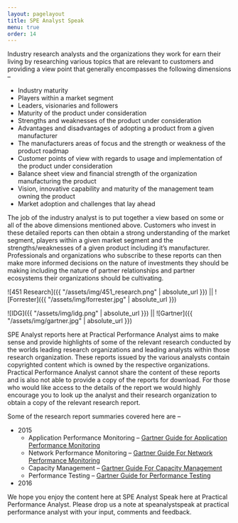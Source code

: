 ```yaml
---
layout: pagelayout
title: SPE Analyst Speak
menu: true
order: 14
---
```


Industry research analysts and the organizations they work for earn their living by researching various topics that are relevant to customers and providing a view point that generally encompasses the following dimensions &#8211;

  * Industry maturity
  * Players within a market segment
  * Leaders, visionaries and followers
  * Maturity of the product under consideration
  * Strengths and weaknesses of the product under consideration
  * Advantages and disadvantages of adopting a product from a given manufacturer
  * The manufacturers areas of focus and the strength or weakness of the product roadmap
  * Customer points of view with regards to usage and implementation of the product under consideration
  * Balance sheet view and financial strength of the organization manufacturing the product
  * Vision, innovative capability and maturity of the management team owning the product
  * Market adoption and challenges that lay ahead

The job of the industry analyst is to put together a view based on some or all of the above dimensions mentioned above. Customers who invest in these detailed reports can then obtain a strong understanding of the market segment, players within a given market segment and the strengths/weaknesses of a given product including it&#8217;s manufacturer. Professionals and organizations who subscribe to these reports can then make more informed decisions on the nature of investments they should be making including the nature of partner relationships and partner ecosystems their organizations should be cultivating.

![451 Research]({{ "/assets/img/451_research.png" | absolute_url }})  ||  ![Forrester]({{ "/assets/img/forrester.jpg" | absolute_url }}) 

![IDG]({{ "/assets/img/idg.png" | absolute_url }})  || ![Gartner]({{ "/assets/img/gartner.jpg" | absolute_url }})

SPE Analyst reports here at Practical Performance Analyst aims to make sense and provide highlights of some of the relevant research conducted by the worlds leading research organizations and leading analysts within those research organization. These reports issued by the various analysts contain copyrighted content which is owned by the respective organizations. Practical Performance Analyst cannot share the content of these reports and is also not able to provide a copy of the reports for download. For those who would like access to the details of the report we would highly encourage you to look up the analyst and their research organization to obtain a copy of the relevant research report.

Some of the research report summaries covered here are &#8211;

* 2015 
  * Application Performance Monitoring &#8211; [Gartner Guide for Application Performance Monitoring](https://tangowhisky37.github.io/PracticalPerformanceAnalyst/pages/spe_analyst_speak/gartner_magic_quadrant_for_application_performance_monitoring_2015/)
  * Network Performance Monitoring &#8211; [Gartner Guide For Network Performance Monitoring](https://tangowhisky37.github.io/PracticalPerformanceAnalyst/spe_fundamentals/gartner_magic_quadrant_for_network_performance_monitoring_2015/) 
  * Capacity Management &#8211; [Gartner Guide For Capacity Management](http://www1.practicalperformanceanalyst.com/gartner-guide-for-capacity-management-cm-2015-part-i/)
  * Performance Testing &#8211; [Gartner Guide for Performance Testing](http://www1.practicalperformanceanalyst.com/spe-analyst-speak/gartner-guide-for-performance-testing-tools-2015-part-i/)
* 2016

We hope you enjoy the content here at SPE Analyst Speak here at Practical Performance Analyst. Please drop us a note at speanalystspeak at practical performance analyst with your input, comments and feedback.

